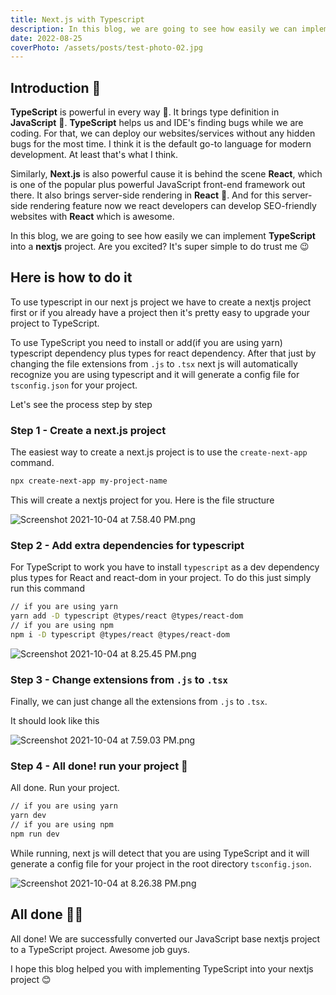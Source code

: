 ```yaml
---
title: Next.js with Typescript
description: In this blog, we are going to see how easily we can implement TypeScript into a nextjs project. Are you excited? It's super simple to do trust me 😉.
date: 2022-08-25
coverPhoto: /assets/posts/test-photo-02.jpg
---
```


## Introduction 🥸

**TypeScript** is powerful in every way 👀. It brings type definition in **JavaScript** 🤯. **TypeScript** helps us and IDE's finding bugs while we are coding. For that, we can deploy our websites/services without any hidden bugs for the most time. I think it is the default go-to language for modern development. At least that's what I think.

Similarly, **Next.js** is also powerful cause it is behind the scene **React**, which is one of the popular plus powerful JavaScript front-end framework out there. It also brings server-side rendering in **React** 🤯. And for this server-side rendering feature now we react developers can develop SEO-friendly websites with **React** which is awesome.

In this blog, we are going to see how easily we can implement **TypeScript** into a **nextjs** project. Are you excited? It's super simple to do trust me 😉

## Here is how to do it

To use typescript in our next js project we have to create a nextjs project first or if you already have a project then it's pretty easy to upgrade your project to TypeScript.

To use TypeScript you need to install or add(if you are using yarn) typescript dependency plus types for react dependency. After that just by changing the file extensions from `.js` to `.tsx` next js will automatically recognize you are using typescript and it will generate a config file for `tsconfig.json` for your project.

Let's see the process step by step

### Step 1 - Create a next.js project

The easiest way to create a next.js project is to use the `create-next-app` command.

```bash
npx create-next-app my-project-name
```

This will create a nextjs project for you. Here is the file structure

![Screenshot 2021-10-04 at 7.58.40 PM.png](https://cdn.hashnode.com/res/hashnode/image/upload/v1633357391580/3PvfbUgdS.png)

### Step 2 - Add extra dependencies for typescript

For TypeScript to work you have to install `typescript` as a dev dependency plus types for React and react-dom in your project. To do this just simply run this command

```bash
// if you are using yarn
yarn add -D typescript @types/react @types/react-dom
// if you are using npm
npm i -D typescript @types/react @types/react-dom
```

![Screenshot 2021-10-04 at 8.25.45 PM.png](https://cdn.hashnode.com/res/hashnode/image/upload/v1633357636051/4wjdAwHaJ.png)

### Step 3 - Change extensions from `.js` to `.tsx`

Finally, we can just change all the extensions from `.js` to `.tsx`.

It should look like this

![Screenshot 2021-10-04 at 7.59.03 PM.png](https://cdn.hashnode.com/res/hashnode/image/upload/v1633357422916/cn7YzDids.png)

### Step 4 - All done! run your project 🎉

All done. Run your project.

```bash
// if you are using yarn
yarn dev
// if you are using npm
npm run dev
```

While running, next js will detect that you are using TypeScript and it will generate a config file for your project in the root directory `tsconfig.json`.

![Screenshot 2021-10-04 at 8.26.38 PM.png](https://cdn.hashnode.com/res/hashnode/image/upload/v1633357616813/iadGNIa3t.png)

## All done 🥳🎉

All done! We are successfully converted our JavaScript base nextjs project to a TypeScript project. Awesome job guys.

I hope this blog helped you with implementing TypeScript into your nextjs project 😊
